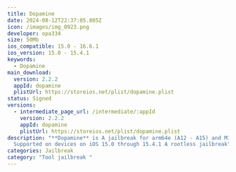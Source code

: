 ```yaml
---
title: Dopamine
date: 2024-08-12T22:37:05.805Z
icon: /images/img_0923.png
developer: opa334
size: 50Mb
ios_compatible: 15.0 - 16.6.1
ios_version: 15.0 - 15.4.1
keywords:
  - Dopamine
main_download:
  version: 2.2.2
  appId: dopamine
  plistUrl: https://storeios.net/plist/dopamine.plist
status: Signed
versions:
  - intermediate_page_url: /intermediate/:appId
    version: 2.2.2
    appId: dopamine
    plistUrl: https://storeios.net/plist/dopamine.plist
description: "**Dopamine** is A jailbreak for arm64e (A12 - A15) and M1
  Supported on devices on iOS 15.0 through 15.4.1 A rootless jailbreak"
categories: Jailbreak
category: "Tool jailbreak "
---
```

